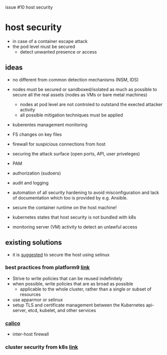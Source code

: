 issue #10 host security

# host security

- in case of a container escape attack
- the pod level must be secured
    - detect unwanted presence or access

## ideas

- no different from common detection mechanisms (NSM, IDS)
- nodes must be secured or sandboxed/isolated as much as possible to secure all the real assets (nodes as VMs or bare metal machines)
    - nodes at pod level are not controled to outstand the exected attacker activity
    - all possible mitigation techniques must be applied

- kuberentes management monitoring
- FS changes on key files
- firewall for suspicious connections from host
- securing the attack surface (open ports, API, user priveleges)
- PAM
- authorization (sudoers)
- audit and logging
- automation of all security hardening to avoid misconfiguration and lack of documentation which too is provided by e.g. Ansible.
- secure the container runtime on the host machine!

- kubernetes states that host security is not bundled with k8s

- monitoring server (VM) activity to detect an unlawful access

## existing solutions

- it is [suggested](https://platform9.com/blog/selinux-kubernetes-rbac-and-shipping-security-policies-for-on-prem-applications/) to secure the host using selinux

### best practices from platform9 [link](https://platform9.com/blog/kubernetes-security-what-and-what-not-to-expect/)

- Strive to write policies that can be reused indefinitely
- when possible, write policies that are as broad as possible
    - applicable to the whole cluster, rather than a single or subset of resources
- use apparmor or selinux
- setup TLS and certificate management between the Kubernetes api-server, etcd, kubelet, and other services

### [calico](https://github.com/projectcalico/calico)

- inter-host firewall

### cluster security from k8s [link](https://kubernetes.io/docs/tasks/administer-cluster/securing-a-cluster/)
